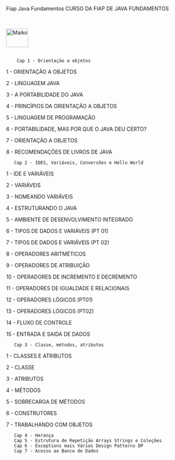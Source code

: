 Fiap Java Fundamentos
CURSO DA FIAP DE JAVA FUNDAMENTOS


##
<div style="display: inline_block"><br>
  <img align="center" alt="Maiko" height="50" width="60" src="https://cdn.jsdelivr.net/gh/devicons/devicon/icons/java/java-original-wordmark.svg"">
    </div>
                                                                                                                                                  
##                                                                                                                                      
                 
        Cap 1 - Orientação a objetos
1 - ORIENTAÇÃO A OBJETOS

2 - LINGUAGEM JAVA

3 - A PORTABILIDADE DO JAVA

4 - PRINCÍPIOS DA ORIENTAÇÃO A OBJETOS

5 - LINGUAGEM DE PROGRAMAÇÃO

6 - PORTABILIDADE, MAS POR QUE O JAVA DEU CERTO?

7 - ORIENTAÇÃO A OBJETOS

8 - RECOMENDAÇÕES DE LIVROS DE JAVA

       Cap 2 - IDES, Variáveis, Conversões e Hello World
1 - IDE E VARIÁVEIS

2 - VARIÁVEIS

3 - NOMEANDO VARIÁVEIS

4 - ESTRUTURANDO O JAVA

5 - AMBIENTE DE DESENVOLVIMENTO INTEGRADO

6 - TIPOS DE DADOS E VARIÁVEIS (PT 01)

7 - TIPOS DE DADOS E VARIÁVEIS (PT 02)

8 - OPERADORES ARITMÉTICOS

9 - OPERADORES DE ATRIBUIÇÃO

10 - OPERADORES DE INCREMENTO E DECREMENTO

11 - OPERADORES DE IGUALDADE E RELACIONAIS

12 - OPERADORES LÓGICOS (PT01)

13 - OPERADORES LÓGICOS (PT02)

14 - FLUXO DE CONTROLE

15 - ENTRADA E SAIDA DE DADOS

       Cap 3 - Classe, métodos, atributos  
1 - CLASSES E ATRIBUTOS

2 - CLASSE

3 - ATRIBUTOS

4 - MÉTODOS

5 - SOBRECARGA DE MÉTODOS

6 - CONSTRUTORES

7 - TRABALHANDO COM OBJETOS

       Cap 4 - Herança
       Cap 5 - Estrutura de Repetição Arrays Strings e Coleções
       Cap 6 - Exceptions mais Vários Design Patterns DP
       Cap 7 - Acesso ao Banco de Dados
